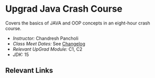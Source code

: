 # Upgrad Java Crash Course

Covers the basics of JAVA and OOP concepts in an eight-hour crash course.
 - *Instructor:* Chandresh Pancholi
 - *Class Meet Dates:* See [Changelog](CHANGELOG.md)
 - *Relevant UpGrad Module:* C1, C2
 - *JDK:* 15

## Relevant Links
